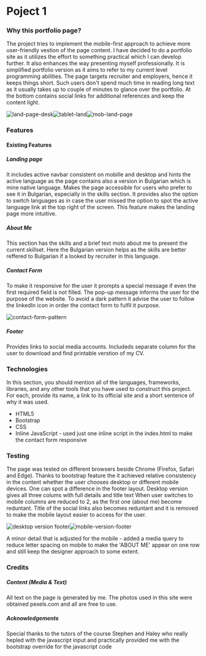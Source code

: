 # Poject 1

### Why this portfolio page?

The project tries to implement the mobile-first approach to achieve more user-friendly vestion of the page content. I have decided to do a portfolio site as it utilizes the effort to something practical which I can develop further. 
It also enhances the way presenting myself professionally. It is simplified portfolio version as it aims to refer to my current level programming abilities. 
The page targets recruiter and employers, hence it keeps things short. Such users don't spend much time in reading long text as it usually takes up to couple of minutes to glance over the portfolio. 
At the bottom contains social links for additional references and keep the content light.

![land-page-desk](https://user-images.githubusercontent.com/51206904/65069700-85cd0c00-d98b-11e9-9eea-e686e66535b8.PNG)![tablet-land](https://user-images.githubusercontent.com/51206904/65069793-bad95e80-d98b-11e9-800e-bc77ef40ddc6.png)![mob-land-page](https://user-images.githubusercontent.com/51206904/65068590-3ab1f980-d989-11e9-8a15-9d78651974fc.png)

### Features

#### Existing Features

##### Landing page

It includes active navbar consistent on mobille and desktop and hints the active language as the page contains also a version in Bulgarian which is mine native language. Makes the page accessible for users who prefer to see it in Bulgarian, especially in the skills section.
It provides also the option to switch languages as in case the user missed the option to spot the active language link at the top right of the screen. 
This feature makes the landing page more intuitive. 

##### About Me</h5>
This section has the skills and a brief text moto about me to present the current skillset. Here the Bulgarian version helps as the skills are better reffered to Bulgarian if a looked by recruiter in this language.

##### Contact Form

To make it responsive for the user it prompts a special message if even the first required field is not filled. The pop-up message informs the user for the purpose of the website. To avoid a dark pattern it advise the user to follow the linkedIn icon in order the contact form to fulfil it purpose.

![contact-form-pattern](https://user-images.githubusercontent.com/51206904/65069898-ebb99380-d98b-11e9-9f77-aeae72f32143.png)

##### Footer

Provides links to social media accounts. Includeds separate column for the user to download and find printable verstion of my CV.


### Technologies
In this section, you should mention all of the languages, frameworks, libraries, and any other tools that you have used to construct this project. For each, provide its name, a link to its official site and a short sentence of why it was used.

- HTML5
- Bootstrap
- CSS
- Inline JavaScript - used just one inline script in the index.html to make the contact form responsive

### Testing

The page was tested on different browsers beside Chrome (Firefox, Safari and Edge). Thanks to bootstrap feature the it achieved relative consistency in the content whether the user chooses desktop or different mobile devices. 
One can spot a difference in the footer layout. Desktop version gives all three colums with full details and title text When user switches to mobile columns are reduced to 2, as the first one (about me) become reduntant. 
Title of the social links also becomes reduntant and it is removed to make the mobile layout easier to access for the user.

![desktop version footer](https://user-images.githubusercontent.com/51206904/65069864-da708700-d98b-11e9-940a-41912ae027ab.PNG)![mobile-version-footer](https://user-images.githubusercontent.com/51206904/65069848-d3497900-d98b-11e9-9ac1-b6a880fdd825.PNG)

A minor detail that is adjusted for the mobile - added a media query to reduce letter spacing on mobile to make the 'ABOUT ME' appear on one row and still keep the designer approach to some extent.


### Credits


##### Content (Media & Text)

All text on the page is generated by me. The photos used in this site were obtained pexels.com and all are free to use.

##### Acknowledgements

Special thanks to the tutors of the course Stephen and Haley who really hepled with the javascript input and practically provided me with the bootstrap override for the javascript code
    
    
